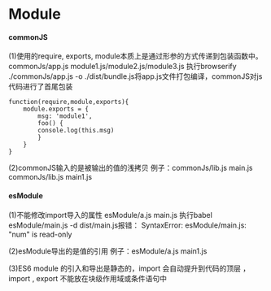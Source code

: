 # Module

#### commonJS
(1)使用的require, exports, module本质上是通过形参的方式传递到包装函数中。
commonJs/app.js module1.js/module2.js/module3.js
执行browserify ./commonJs/app.js  -o ./dist/bundle.js将app.js文件打包编译，commonJS对js代码进行了首尾包装
```
function(require,module,exports){
    module.exports = {
        msg: 'module1',
        foo() {
        console.log(this.msg)
        }
    }
}
```

(2)commonJS输入的是被输出的值的浅拷贝
例子：commonJs/lib.js main.js   commonJs/lib.js main1.js


#### esModule
(1)不能修改import导入的属性
esModule/a.js main.js
执行babel esModule/main.js -d dist/main.js报错：
SyntaxError: esModule/main.js: "num" is read-only

(2)esModule导出的是值的引用
例子：esModule/a.js main1.js

(3)ES6 module 的引入和导出是静态的，import 会自动提升到代码的顶层 ，import , export 不能放在块级作用域或条件语句中


